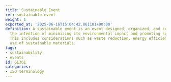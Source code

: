 ```yaml
---
title: Sustainable Event
ref: sustainable-event
weight: 1
exported_at: '2025-06-16T15:04:42.861101+00:00'
definition: A sustainable event is an event designed, organized, and conducted with
  the intention of minimizing its environmental impact and promoting social responsibility.
  This includes considerations such as waste reduction, energy efficiency, and the
  use of sustainable materials.
tags:
- sustainability
- events
id: GL361
categories:
- ISO terminology
---
```


